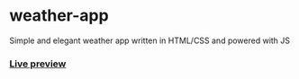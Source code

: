 # weather-app
Simple and elegant weather app written in HTML/CSS and powered with JS

### [Live preview](https://taseerahmad.github.io/weather-app/) 

